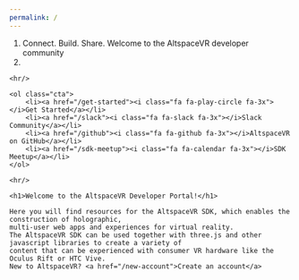 ```yaml
---
permalink: /
---
```


<div class="centered">
	<ol class="banner">
		<li class="motto animated fadeOut">
			<span id="motto-1" class="motto-word animated fadeIn">Connect.</span>
			<span id="motto-2" class="motto-word animated fadeIn">Build.</span>
			<span id="motto-3" class="motto-word animated fadeIn">Share.</span>
			<span id="motto-4" class="motto-phrase animated fadeInDown">Welcome to the AltspaceVR developer community</span>
		</li>
		<li class="reel-container">
			<div id="reel" class="hidden"></div>
			<script src="https://www.youtube.com/iframe_api"></script>
			<script src="assets/js/youtube-background.js"></script>
		</li>
	</ol>

	<hr/>

	<ol class="cta">
		<li><a href="/get-started"><i class="fa fa-play-circle fa-3x"></i>Get Started</a></li>
		<li><a href="/slack"><i class="fa fa-slack fa-3x"></i>Slack Community</a></li>
		<li><a href="/github"><i class="fa fa-github fa-3x"></i>AltspaceVR on GitHub</a></li>
		<li><a href="/sdk-meetup"><i class="fa fa-calendar fa-3x"></i>SDK Meetup</a></li>
	</ol>

	<hr/>

	<h1>Welcome to the AltspaceVR Developer Portal!</h1>

	Here you will find resources for the AltspaceVR SDK, which enables the construction of holographic,
	multi-user web apps and experiences for virtual reality.
	The AltspaceVR SDK can be used together with three.js and other javascript libraries to create a variety of
	content that can be experienced with consumer VR hardware like the Oculus Rift or HTC Vive.
	New to AltspaceVR? <a href="/new-account">Create an account</a>
</div>

